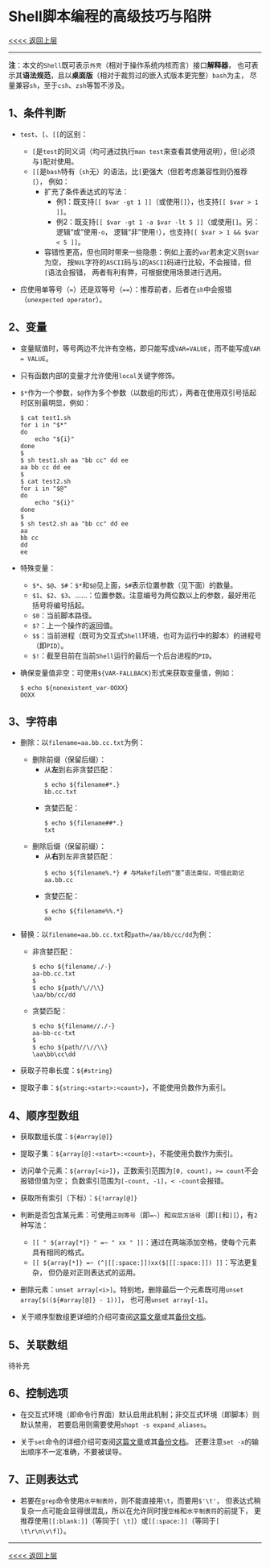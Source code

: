 <meta http-equiv="Content-Type" content="text/html; charset=utf-8" />
<base target="_blank" />

# Shell脚本编程的高级技巧与陷阱

<a href="记不住又用得多的东东.html" target="_top">&lt;&lt;&lt;&lt; 返回上层</a>

---------------------------------------------------------------------------

**注**：本文的`Shell`既可表示`外壳`（相对于操作系统内核而言）接口**解释器**，
也可表示其**语法规范**，且以**桌面版**（相对于裁剪过的嵌入式版本更完整）`bash`为主，
尽量兼容`sh`，至于`csh`、`zsh`等暂不涉及。

## 1、条件判断

* `test`、`[`、`[[`的区别：
    * `[`是`test`的同义词（均可通过执行`man test`来查看其使用说明），但`[`必须与`]`配对使用。
    * `[[`是`bash`特有（`sh`无）的语法，比`[`更强大（但若考虑兼容性则仍推荐`[`），
    例如：
        * 扩充了条件表达式的写法：
            * 例1：既支持`[[ $var -gt 1 ]]`（或使用`[]`），也支持`[[ $var > 1 ]]`。
            * 例2：既支持`[[ $var -gt 1 -a $var -lt 5 ]]`（或使用`[]`。另：逻辑“或”使用`-o`，
            逻辑“非”使用`!`），也支持`[[ $var > 1 && $var < 5 ]]`。
        * 容错性更高，但也同时带来一些隐患：例如上面的`var`若未定义则`$var`为空，
        按`NUL`字符的`ASCII`码与`1`的`ASCII`码进行比较，不会报错，但`[`语法会报错，
        两者有利有弊，可根据使用场景进行选用。

* 应使用单等号（`=`）还是双等号（`==`）：推荐前者，后者在`sh`中会报错（`unexpected operator`）。

## 2、变量

* 变量赋值时，等号两边不允许有空格，即只能写成`VAR=VALUE`，而不能写成`VAR = VALUE`。

* 只有函数内部的变量才允许使用`local`关键字修饰。

* `$*`作为一个参数，`$@`作为多个参数（以数组的形式），两者在使用双引号括起时区别最明显，例如：
    ````
    $ cat test1.sh
    for i in "$*"
    do
        echo "${i}"
    done
    $
    $ sh test1.sh aa "bb cc" dd ee
    aa bb cc dd ee
    $
    $ cat test2.sh
    for i in "$@"
    do
        echo "${i}"
    done
    $
    $ sh test2.sh aa "bb cc" dd ee
    aa
    bb cc
    dd
    ee
    ````

* 特殊变量：
    * `$*`、`$@`、`$#`：`$*`和`$@`见上面，`$#`表示位置参数（见下面）的数量。
    * `$1`、`$2`、`$3`、……：位置参数。注意编号为两位数以上的参数，最好用花括号将编号括起。
    * `$0`：当前脚本路径。
    * `$?`：上一个操作的返回值。
    * `$$`：当前进程（既可为交互式`Shell`环境，也可为运行中的脚本）的进程号（即`PID`）。
    * `$!`：截至目前在当前`Shell`运行的最后一个后台进程的`PID`。

* 确保变量值非空：可使用`${VAR-FALLBACK}`形式来获取变量值，例如：
    ````
    $ echo ${nonexistent_var-OOXX}
    OOXX
    ````

## 3、字符串

* 删除：以`filename=aa.bb.cc.txt`为例：
    * 删除前缀（保留后缀）：
        * 从**左**到右非贪婪匹配：
            ````
            $ echo ${filename#*.}
            bb.cc.txt
            ````
        * 贪婪匹配：
            ````
            $ echo ${filename##*.}
            txt
            ````
    * 删除后缀（保留前缀）：
        * 从**右**到左非贪婪匹配：
            ````
            $ echo ${filename%.*} # 与Makefile的“茎”语法类似，可借此助记
            aa.bb.cc
            ````
        * 贪婪匹配：
            ````
            $ echo ${filename%%.*}
            aa
            ````

* 替换：以`filename=aa.bb.cc.txt`和`path=/aa/bb/cc/dd`为例：
    * 非贪婪匹配：
        ````
        $ echo ${filename/./-}
        aa-bb.cc.txt
        $
        $ echo ${path/\//\\}
        \aa/bb/cc/dd
        ````
    * 贪婪匹配：
        ````
        $ echo ${filename//./-}
        aa-bb-cc-txt
        $
        $ echo ${path//\//\\}
        \aa\bb\cc\dd
        ````

* 获取子符串长度：`${#string}`

* 提取子串：`${string:<start>:<count>}`，不能使用负数作为索引。

## 4、顺序型数组

* 获取数组长度：`${#array[@]}`

* 提取子集：`${array[@]:<start>:<count>}`，不能使用负数作为索引。

* 访问单个元素：`${array[<i>]}`，正数索引范围为`[0, count)`，`>= count`不会报错但值为空；
负数索引范围为`[-count, -1]`，`< -count`会报错。

* 获取所有索引（下标）：`${!array[@]}`

* 判断是否包含某元素：可使用`正则等号`（即`=~`）和`双层方括号`（即`[[`和`]]`），有`2`种写法：
    * `[[ " ${array[*]} " =~ " xx " ]]`：通过在两端添加空格，使每个元素具有相同的格式。
    * `[[ ${array[*]} =~ (^|[[:space:]])xx($|[[:space:]]) ]]`：写法更复杂，
    但仍是对正则表达式的运用。

* 删除元素：`unset array[<i>]`。特别地，删除最后一个元素既可用`unset array[$((${#array[@]} - 1))]`，
也可用`unset array[-1]`。

* 关于顺序型数组更详细的介绍可查阅[这篇文章](https://www.mybluelinux.com/bash-guide-to-bash-arrays/)或其[备份文档](references/bash-guide-to-bash-arrays.pdf)。

## 5、关联数组

待补充

## 6、控制选项

* 在交互式环境（即命令行界面）默认启用此机制；非交互式环境（即脚本）则默认禁用，
若要启用则需要使用`shopt -s expand_aliases`。

* 关于`set`命令的详细介绍可查阅[这篇文章](https://phoenixnap.com/kb/linux-set#:~:text=The%20set%20command%20is%20a%20built-in%20Linux%20shell,%28sh%29%2C%20C%20shell%20%28csh%29%2C%20and%20Korn%20shell%20%28ksh%29)或其[备份文档](references/linux_set_command_usage.pdf)。
还要注意`set -x`的输出顺序不一定准确，不要被误导。

## 7、正则表达式

* 若要在`grep`命令使用`水平制表符`，则不能直接用`\t`，而要用`$'\t'`，
但表达式稍复杂一点可能会显得很混乱，所以在允许同时搜`空格`和`水平制表符`的前提下，
更推荐使用`[[:blank:]]`（等同于`[ \t]`）或`[[:space:]]`（等同于`[ \t\r\n\v\f]`）。

---------------------------------------------------------------------------

<a href="记不住又用得多的东东.html" target="_top">&lt;&lt;&lt;&lt; 返回上层</a>


